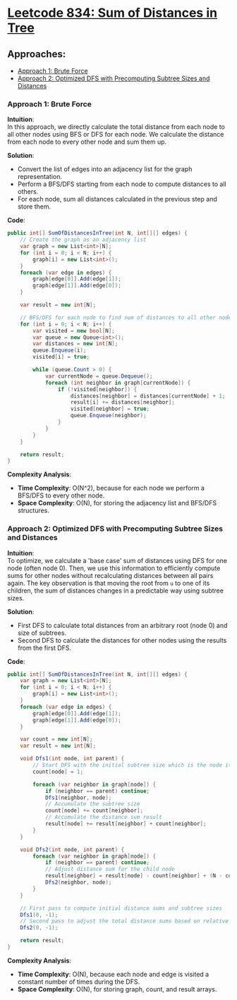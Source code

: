 # [Leetcode 834: Sum of Distances in Tree](https://leetcode.com/problems/sum-of-distances-in-tree/)

## Approaches:
- [Approach 1: Brute Force](#approach-1-brute-force)
- [Approach 2: Optimized DFS with Precomputing Subtree Sizes and Distances](#approach-2-optimized-dfs-with-precomputing-subtree-sizes-and-distances)

### Approach 1: Brute Force

**Intuition**:  
In this approach, we directly calculate the total distance from each node to all other nodes using BFS or DFS for each node. We calculate the distance from each node to every other node and sum them up.

**Solution**:
- Convert the list of edges into an adjacency list for the graph representation.
- Perform a BFS/DFS starting from each node to compute distances to all others.
- For each node, sum all distances calculated in the previous step and store them.

**Code**:
```csharp
public int[] SumOfDistancesInTree(int N, int[][] edges) {
    // Create the graph as an adjacency list
    var graph = new List<int>[N];
    for (int i = 0; i < N; i++) {
        graph[i] = new List<int>();
    }
    foreach (var edge in edges) {
        graph[edge[0]].Add(edge[1]);
        graph[edge[1]].Add(edge[0]);
    }

    var result = new int[N];

    // BFS/DFS for each node to find sum of distances to all other nodes
    for (int i = 0; i < N; i++) {
        var visited = new bool[N];
        var queue = new Queue<int>();
        var distances = new int[N];
        queue.Enqueue(i);
        visited[i] = true;

        while (queue.Count > 0) {
            var currentNode = queue.Dequeue();
            foreach (int neighbor in graph[currentNode]) {
                if (!visited[neighbor]) {
                    distances[neighbor] = distances[currentNode] + 1;
                    result[i] += distances[neighbor];
                    visited[neighbor] = true;
                    queue.Enqueue(neighbor);
                }
            }
        }
    }

    return result;
}
```

**Complexity Analysis**:
- **Time Complexity**: O(N^2), because for each node we perform a BFS/DFS to every other node.
- **Space Complexity**: O(N), for storing the adjacency list and BFS/DFS structures.

### Approach 2: Optimized DFS with Precomputing Subtree Sizes and Distances

**Intuition**:  
To optimize, we calculate a 'base case' sum of distances using DFS for one node (often node 0). Then, we use this information to efficiently compute sums for other nodes without recalculating distances between all pairs again. The key observation is that moving the root from `u` to one of its children, the sum of distances changes in a predictable way using subtree sizes.

**Solution**:
- First DFS to calculate total distances from an arbitrary root (node 0) and size of subtrees.
- Second DFS to calculate the distances for other nodes using the results from the first DFS.

**Code**:
```csharp
public int[] SumOfDistancesInTree(int N, int[][] edges) {
    var graph = new List<int>[N];
    for (int i = 0; i < N; i++) {
        graph[i] = new List<int>();
    }
    foreach (var edge in edges) {
        graph[edge[0]].Add(edge[1]);
        graph[edge[1]].Add(edge[0]);
    }

    var count = new int[N];
    var result = new int[N];

    void Dfs1(int node, int parent) {
        // Start DFS with the initial subtree size which is the node itself
        count[node] = 1;

        foreach (var neighbor in graph[node]) {
            if (neighbor == parent) continue;
            Dfs1(neighbor, node);
            // Accumulate the subtree size
            count[node] += count[neighbor];
            // Accumulate the distance sum result
            result[node] += result[neighbor] + count[neighbor];
        }
    }

    void Dfs2(int node, int parent) {
        foreach (var neighbor in graph[node]) {
            if (neighbor == parent) continue;
            // Adjust distance sum for the child node
            result[neighbor] = result[node] - count[neighbor] + (N - count[neighbor]);
            Dfs2(neighbor, node);
        }
    }

    // First pass to compute initial distance sums and subtree sizes
    Dfs1(0, -1);
    // Second pass to adjust the total distance sums based on relative positions
    Dfs2(0, -1);

    return result;
}
```

**Complexity Analysis**:
- **Time Complexity**: O(N), because each node and edge is visited a constant number of times during the DFS.
- **Space Complexity**: O(N), for storing graph, count, and result arrays.

